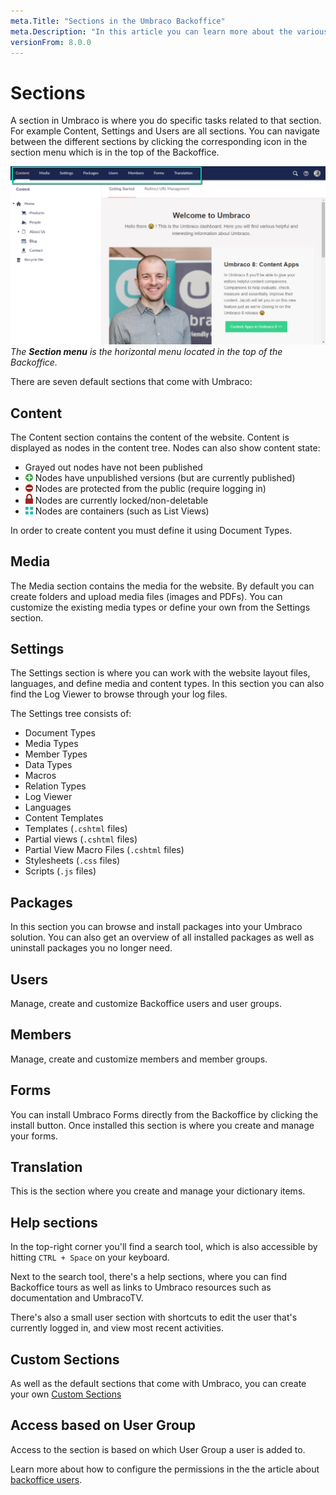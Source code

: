 ```yaml
---
meta.Title: "Sections in the Umbraco Backoffice"
meta.Description: "In this article you can learn more about the various sections you can find within the Umbraco Backoffice."
versionFrom: 8.0.0
---
```


# Sections
A section in Umbraco is where you do specific tasks related to that section. For example Content, Settings and Users are all sections. You can navigate between the different sections by clicking the corresponding icon in the section menu which is in the top of the Backoffice.

![Sections](images/highlight-sections.png "The Section menu is the horizontal menu located in the top of the Backoffice.")
*The __Section menu__ is the horizontal menu located in the top of the Backoffice.*

There are seven default sections that come with Umbraco:

## Content
The Content section contains the content of the website. Content is displayed as nodes in the content tree. Nodes can also show content state:

* Grayed out nodes have not been published
* <img src="images/has-unpublished-version.svg" width="12px" style="margin: 0;"> Nodes have unpublished versions (but are currently published)
* <img src="images/protected.svg" width="12px" style="margin: 0;"> Nodes are protected from the public (require logging in)
* <img src="images/locked.svg" width="12px" style="margin: 0;"> Nodes are currently locked/non-deletable
* <img src="images/is-container.svg" width="12px" style="margin: 0;"> Nodes are containers (such as List Views)

In order to create content you must define it using Document Types.

## Media
The Media section contains the media for the website. By default you can create folders and upload media files (images and PDFs). You can customize the existing media types or define your own from the Settings section.

## Settings
The Settings section is where you can work with the website layout files, languages, and define media and content types. In this section you can also find the Log Viewer to browse through your log files.

The Settings tree consists of:

- Document Types
- Media Types
- Member Types
- Data Types
- Macros
- Relation Types
- Log Viewer
- Languages
- Content Templates
- Templates (`.cshtml` files)
- Partial views (`.cshtml` files)
- Partial View Macro Files (`.cshtml` files)
- Stylesheets (`.css` files)
- Scripts (`.js` files)

## Packages
In this section you can browse and install packages into your Umbraco solution. You can also get an overview of all installed packages as well as uninstall packages you no longer need.

## Users
Manage, create and customize Backoffice users and user groups.

## Members
Manage, create and customize members and member groups.

## Forms
You can install Umbraco Forms directly from the Backoffice by clicking the install button. Once installed this section is where you create and manage your forms.

## Translation
This is the section where you create and manage your dictionary items.

## Help sections
In the top-right corner you'll find a search tool, which is also accessible by hitting `CTRL + Space` on your keyboard.

Next to the search tool, there's a help sections, where you can find Backoffice tours as well as links to Umbraco resources such as documentation and UmbracoTV.

There's also a small user section with shortcuts to edit the user that's currently logged in, and view most recent activities.

## Custom Sections
As well as the default sections that come with Umbraco, you can create your own [Custom Sections](../../../Extending/Section-Trees/index.md)

## Access based on User Group
Access to the section is based on which User Group a user is added to.

Learn more about how to configure the permissions in the the article about [backoffice users](../../Data/Users).
